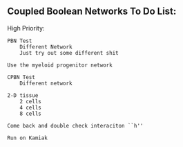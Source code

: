## Coupled Boolean Networks To Do List:

High Priority:

	PBN Test
		Different Network
		Just try out some different shit

    Use the myeloid progenitor network

	CPBN Test
		Different network

	2-D tissue
		2 cells
		4 cells
		8 cells
		
    Come back and double check interaciton ``h''
     
    Run on Kamiak